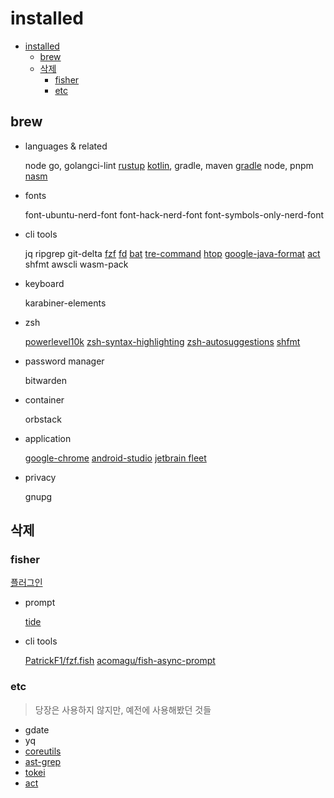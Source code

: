 # installed

- [installed](#installed)
    - [brew](#brew)
    - [삭제](#삭제)
        - [fisher](#fisher)
        - [etc](#etc)

## brew

- languages & related

    node
    go, golangci-lint
    [rustup](https://github.com/rust-lang/rustup)
    [kotlin](https://formulae.brew.sh/formula/kotlin), gradle, maven
    [gradle](https://formulae.brew.sh/formula/gradle)
    node, pnpm
    [nasm](https://formulae.brew.sh/formula/nasm)

- fonts

    font-ubuntu-nerd-font
    font-hack-nerd-font
    font-symbols-only-nerd-font

- cli tools

    jq
    ripgrep
    git-delta
    [fzf](https://github.com/junegunn/fzf)
    [fd](https://github.com/sharkdp/fd?tab=readme-ov-file#installation)
    [bat](https://github.com/sharkdp/bat?tab=readme-ov-file#installation)
    [tre-command](https://github.com/dduan/tre)
    [htop](https://htop.dev/)
    [google-java-format](https://github.com/google/google-java-format)
    [act](https://nektosact.com/installation/homebrew.html)
    shfmt
    awscli
    wasm-pack

- keyboard

    karabiner-elements

- zsh

    [powerlevel10k](https://github.com/romkatv/powerlevel10k?tab=readme-ov-file#homebrew)
    [zsh-syntax-highlighting](https://github.com/zsh-users/zsh-syntax-highlighting/blob/master/INSTALL.md)
    [zsh-autosuggestions](https://github.com/zsh-users/zsh-autosuggestions/blob/master/INSTALL.md)
    [shfmt](https://github.com/patrickvane/shfmt)

- password manager

    bitwarden

- container

    orbstack

- application

    [google-chrome](https://formulae.brew.sh/cask/google-chrome#default)
    [android-studio](https://formulae.brew.sh/cask/android-studio)
    [jetbrain fleet](https://formulae.brew.sh/cask/fleet)

- privacy

    gnupg

## 삭제

### fisher

[플러그인](https://github.com/jorgebucaran/awsm.fish?tab=readme-ov-file)

- prompt

    [tide](https://github.com/IlanCosman/tide?tab=readme-ov-file)

- cli tools

    [PatrickF1/fzf.fish](https://github.com/PatrickF1/fzf.fish?tab=readme-ov-file)
    [acomagu/fish-async-prompt](https://github.com/acomagu/fish-async-prompt)

### etc

> 당장은 사용하지 않지만, 예전에 사용해봤던 것들

- gdate
- yq
- [coreutils](https://www.gnu.org/software/coreutils/)
- [ast-grep](https://github.com/ast-grep/ast-grep?tab=readme-ov-file)
- [tokei](https://github.com/XAMPPRocky/tokei)
- [act](https://github.com/nektos/act)
